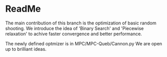 # ReadMe

The main contribution of this branch is the optimization of basic random shooting.
We introduce the idea of 'Binary Search' and 'Piecewise relaxation' to achive faster convergence and better performance.

The newly defined optmizer is in MPC/MPC-Queb/Cannon.py
We are open up to brilliant ideas.
